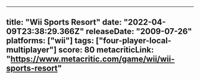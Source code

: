 
---
title: "Wii Sports Resort"
date: "2022-04-09T23:38:29.366Z"
releaseDate: "2009-07-26"
platforms: ["wii"]
tags: ["four-player-local-multiplayer"]
score: 80
metacriticLink: "https://www.metacritic.com/game/wii/wii-sports-resort"
---
